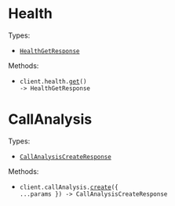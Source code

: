# Health

Types:

- <code><a href="./src/resources/health.ts">HealthGetResponse</a></code>

Methods:

- <code title="get /health">client.health.<a href="./src/resources/health.ts">get</a>() -> HealthGetResponse</code>

# CallAnalysis

Types:

- <code><a href="./src/resources/call-analysis.ts">CallAnalysisCreateResponse</a></code>

Methods:

- <code title="post /v1/call-analysis">client.callAnalysis.<a href="./src/resources/call-analysis.ts">create</a>({ ...params }) -> CallAnalysisCreateResponse</code>
